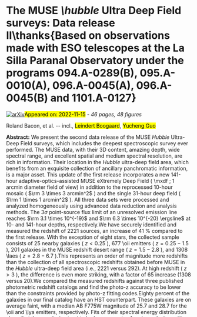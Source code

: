 <div class="macros" style="visibility:hidden;">
$\newcommand{\ensuremath}{}$
$\newcommand{\xspace}{}$
$\newcommand{\object}[1]{\texttt{#1}}$
$\newcommand{\farcs}{{.}''}$
$\newcommand{\farcm}{{.}'}$
$\newcommand{\arcsec}{''}$
$\newcommand{\arcmin}{'}$
$\newcommand{\ion}[2]{#1#2}$
$\newcommand{\textsc}[1]{\textrm{#1}}$
$\newcommand{\hl}[1]{\textrm{#1}}$
$\newcommand{\argmax}{\operatornamewithlimits{argmax}}$
$\newcommand{\argmin}{\operatornamewithlimits{argmin}}$
$\newcommand{\lae}{\ensuremath{\mathrm{Ly}\alpha} emitter}$
$\newcommand{\laes}{\ensuremath{\mathrm{Ly}\alpha} emitters}$
$\newcommand{\vmpc}{\ensuremath{\mathrm{cMpc^{3}}}}$
$\newcommand{\invmpc}{\ensuremath{\mathrm{cMpc^{-3}}}}$
$\newcommand{\msun}{\ifmmode M_{\odot} \else M_{\odot}\fi}$
$\newcommand{\msunyr}{\ensuremath{\mathrm{M_{\odot} yr^{-1}}}}$
$\newcommand{\kms}{\ensuremath{\mathrm{km s^{-1}}}}$
$\newcommand{\degree}{\ensuremath{^\circ}}$
$\newcommand{\ergslum}{\ensuremath{\mathrm{erg s^{-1}}}}$
$\newcommand{\ergsluma}[1]{\ensuremath{\mathrm{10^{#1} erg s^{-1}}}}$
$\newcommand{\ergslumb}[2]{\ensuremath{\mathrm{{#1} \times 10^{#2}   erg s^{-1}}}}$
$\newcommand{\ergs}{\ensuremath{\mathrm{erg s^{-1} cm^{-2} Å^{-1}}}}$
$\newcommand{\ergsa}[1]{\ensuremath{\mathrm{10^{#1} erg s^{-1} cm^{-2} Å^{-1}}}}$
$\newcommand{\ergsb}[2]{\ensuremath{\mathrm{{#1} \times 10^{#2} erg s^{-1} cm^{-2} Å^{-1}}}}$
$\newcommand{\ergsline}{\ensuremath{\mathrm{erg s^{-1} cm^{-2}}}}$
$\newcommand{\ergslineb}[2]{\ensuremath{\mathrm{#1 \times 10^{#2} erg s^{-1} cm^{-2}}}}$
$\newcommand{\ergslinea}[1]{\ensuremath{\mathrm{10^{#1} erg s^{-1} cm^{-2}}}}$
$\newcommand{\erglinesurf}[2]{\ensuremath{\mathrm{#1 \times 10^{#2} erg s^{-1} cm^{-2} arcsec^{-2}}}}$
$\newcommand{\erglsurf}[1]{\ensuremath{\mathrm{10^{#1} erg s^{-1} cm^{-2} arcsec^{-2}}}}$
$\newcommand{\ergsurfb}{\ensuremath{\mathrm{erg s^{-1} cm^{-2} arcsec^{-2}}}}$
$\newcommand{\ergsurf}{\ensuremath{\mathrm{erg s^{-1} cm^{-2} Å^{-1} arcsec^{-2}}}}$
$\newcommand{\lya}{Ly\textalpha}$
$\newcommand{\ha}{H\textalpha}$
$\newcommand{\hb}{H\textbeta}$
$\newcommand{\hg}{H\textgamma}$
$\newcommand{\hd}{H\textdelta}$
$\newcommand{\oii}{[O {\sc ii}]}$
$\newcommand{\oiid}{[O {\sc ii}]\textlambda\textlambda3726,3729}$
$\newcommand{\oiiid}{[O {\sc iii}]\textlambda4959,5007}$
$\newcommand{\oiiia}{[O {\sc iii}]\textlambda4959}$
$\newcommand{\oiiib}{[O {\sc iii}]\textlambda5007}$
$\newcommand{\ciii}{C {\sc iii}]}$
$\newcommand{\ciiid}{C {\sc iii}]\textlambda\textlambda1907,1909}$
$\newcommand{\civ}{C {\sc iv}}$
$\newcommand{\civd}{C {\sc iv} \textlambda\textlambda1548,1550}$
$\newcommand{\mgii}{Mg {\sc ii}}$
$\newcommand{\mgiid}{Mg {\sc ii} \textlambda\textlambda2797,2803}$
$\newcommand{\heii}{He {\sc ii}}$
$\newcommand{\mosaic}{\textsf{MOSAIC}}$
$\newcommand{\udft}{\textsf{UDF-10}}$
$\newcommand{\mxdf}{\textsf{MXDF}}$
$\newcommand{\drt}{\textsf{DR2}}$
$\newcommand{\dro}{\textsf{DR1}}$
$\newcommand{\origin}{\textsf{ORIGIN}}$
$\newcommand{\odhin}{\textsf{ODHIN}}$
$\newcommand{\nbext}{\textsf{NBEXT}}$
$\newcommand{\pymarz}{\textsf{pyMarZ}}$
$\newcommand{\mpdaf}{\textsf{MPDAF}}$
$\newcommand{\pfit}{\textsf{pyPlatefit}}$
$\newcommand{\sex}{\textsf{SExtractor}}$
$\newcommand{\se}{\textsf{SourceInspector}}$
$\newcommand{\psfrec}{\textsf{muse-psfr}}$
$\newcommand{\prospector}{\textsf{Prospector}}$
$\newcommand{\magphys}{\textsf{Magphys}}$
$\newcommand{\amused}{\textsf{AMUSED}}$
$\newcommand{\hubble}{\textsf{\textit{Hubble}}}$
$\newcommand{\hudf}{\textsf{HUDF}}$
$\newcommand{\uvudf}{\textsf{UVUDF}}$
$\newcommand{\tdhst}{\textsf{3D-HST}}$
$\newcommand{\candels}{\textsf{CANDELS v2}}$
$\newcommand{\astrod}{\textsf{ASTRODEEP}}$
$\newcommand{\ALG@name}{Algorithm}$
$\newcommand{\b0}{\boldsymbol{0}}$
$\newcommand{\ba}{\boldsymbol{a}}$
$\newcommand{\bb}{\boldsymbol{b}}$
$\newcommand{\bd}{\boldsymbol{d}}$
$\newcommand{\bg}{\boldsymbol{g}}$
$\newcommand{\bs}{\boldsymbol{s}}$
$\newcommand{\bt}{\boldsymbol{t}}$
$\newcommand{\bu}{\boldsymbol{u}}$
$\newcommand{\bv}{\boldsymbol{v}}$
$\newcommand{\bx}{\boldsymbol{x}}$
$\newcommand{\by}{\boldsymbol{y}}$
$\newcommand{\bz}{\boldsymbol{z}}$
$\newcommand{\bA}{\boldsymbol{A}}$
$\newcommand{\bB}{\boldsymbol{B}}$
$\newcommand{\bC}{\boldsymbol{C}}$
$\newcommand{\bD}{\boldsymbol{D}}$
$\newcommand{\bE}{\boldsymbol{E}}$
$\newcommand{\bF}{\boldsymbol{F}}$
$\newcommand{\bG}{\boldsymbol{G}}$
$\newcommand{\bH}{\boldsymbol{H}}$
$\newcommand{\bI}{\boldsymbol{I}}$
$\newcommand{\bL}{\boldsymbol{L}}$
$\newcommand{\bM}{\boldsymbol{M}}$
$\newcommand{\bP}{\boldsymbol{P}}$
$\newcommand{\bQ}{\boldsymbol{Q}}$
$\newcommand{\bR}{\boldsymbol{R}}$
$\newcommand{\bS}{\boldsymbol{S}}$
$\newcommand{\bT}{\boldsymbol{T}}$
$\newcommand{\bU}{\boldsymbol{U}}$
$\newcommand{\wbU}{\widetilde{\boldsymbol{U}}}$
$\newcommand{\bV}{\boldsymbol{V}}$
$\newcommand{\bX}{\boldsymbol{X}}$
$\newcommand{\bY}{\boldsymbol{Y}}$
$\newcommand{\bZ}{\boldsymbol{Z}}$
$\newcommand{\beps}{\boldsymbol{\epsilon}}$
$\newcommand{\bSigma}{\boldsymbol{\Sigma}}$
$\newcommand{\bbeta}{\boldsymbol{\beta}}$
$\newcommand{\br}{\boldsymbol{r}}$
$\newcommand{\bw}{\boldsymbol{w}}$
$\newcommand{\bW}{\boldsymbol{W}}$
$\newcommand{\Fm}{F^{-\textrm{min}}}$
$\newcommand{\FM}{F^{\textrm{max}}}$
$\newcommand{\}{mean}$</div>

<div class="macros" style="visibility:hidden;">
$\newcommand{\ensuremath}{}$
$\newcommand{\xspace}{}$
$\newcommand{\object}[1]{\texttt{#1}}$
$\newcommand{\farcs}{{.}''}$
$\newcommand{\farcm}{{.}'}$
$\newcommand{\arcsec}{''}$
$\newcommand{\arcmin}{'}$
$\newcommand{\ion}[2]{#1#2}$
$\newcommand{\textsc}[1]{\textrm{#1}}$
$\newcommand{\hl}[1]{\textrm{#1}}$
$\newcommand{\argmax}{\operatornamewithlimits{argmax}}$
$\newcommand{\argmin}{\operatornamewithlimits{argmin}}$
$\newcommand{\lae}{\ensuremath{\mathrm{Ly}\alpha} emitter}$
$\newcommand{\laes}{\ensuremath{\mathrm{Ly}\alpha} emitters}$
$\newcommand{\vmpc}{\ensuremath{\mathrm{cMpc^{3}}}}$
$\newcommand{\invmpc}{\ensuremath{\mathrm{cMpc^{-3}}}}$
$\newcommand{\msun}{\ifmmode M_{\odot} \else M_{\odot}\fi}$
$\newcommand{\msunyr}{\ensuremath{\mathrm{M_{\odot} yr^{-1}}}}$
$\newcommand{\kms}{\ensuremath{\mathrm{km s^{-1}}}}$
$\newcommand{\degree}{\ensuremath{^\circ}}$
$\newcommand{\ergslum}{\ensuremath{\mathrm{erg s^{-1}}}}$
$\newcommand{\ergsluma}[1]{\ensuremath{\mathrm{10^{#1} erg s^{-1}}}}$
$\newcommand{\ergslumb}[2]{\ensuremath{\mathrm{{#1} \times 10^{#2}   erg s^{-1}}}}$
$\newcommand{\ergs}{\ensuremath{\mathrm{erg s^{-1} cm^{-2} Å^{-1}}}}$
$\newcommand{\ergsa}[1]{\ensuremath{\mathrm{10^{#1} erg s^{-1} cm^{-2} Å^{-1}}}}$
$\newcommand{\ergsb}[2]{\ensuremath{\mathrm{{#1} \times 10^{#2} erg s^{-1} cm^{-2} Å^{-1}}}}$
$\newcommand{\ergsline}{\ensuremath{\mathrm{erg s^{-1} cm^{-2}}}}$
$\newcommand{\ergslineb}[2]{\ensuremath{\mathrm{#1 \times 10^{#2} erg s^{-1} cm^{-2}}}}$
$\newcommand{\ergslinea}[1]{\ensuremath{\mathrm{10^{#1} erg s^{-1} cm^{-2}}}}$
$\newcommand{\erglinesurf}[2]{\ensuremath{\mathrm{#1 \times 10^{#2} erg s^{-1} cm^{-2} arcsec^{-2}}}}$
$\newcommand{\erglsurf}[1]{\ensuremath{\mathrm{10^{#1} erg s^{-1} cm^{-2} arcsec^{-2}}}}$
$\newcommand{\ergsurfb}{\ensuremath{\mathrm{erg s^{-1} cm^{-2} arcsec^{-2}}}}$
$\newcommand{\ergsurf}{\ensuremath{\mathrm{erg s^{-1} cm^{-2} Å^{-1} arcsec^{-2}}}}$
$\newcommand{\lya}{Ly\textalpha}$
$\newcommand{\ha}{H\textalpha}$
$\newcommand{\hb}{H\textbeta}$
$\newcommand{\hg}{H\textgamma}$
$\newcommand{\hd}{H\textdelta}$
$\newcommand{\oii}{[O {\sc ii}]}$
$\newcommand{\oiid}{[O {\sc ii}]\textlambda\textlambda3726,3729}$
$\newcommand{\oiiid}{[O {\sc iii}]\textlambda4959,5007}$
$\newcommand{\oiiia}{[O {\sc iii}]\textlambda4959}$
$\newcommand{\oiiib}{[O {\sc iii}]\textlambda5007}$
$\newcommand{\ciii}{C {\sc iii}]}$
$\newcommand{\ciiid}{C {\sc iii}]\textlambda\textlambda1907,1909}$
$\newcommand{\civ}{C {\sc iv}}$
$\newcommand{\civd}{C {\sc iv} \textlambda\textlambda1548,1550}$
$\newcommand{\mgii}{Mg {\sc ii}}$
$\newcommand{\mgiid}{Mg {\sc ii} \textlambda\textlambda2797,2803}$
$\newcommand{\heii}{He {\sc ii}}$
$\newcommand{\mosaic}{\textsf{MOSAIC}}$
$\newcommand{\udft}{\textsf{UDF-10}}$
$\newcommand{\mxdf}{\textsf{MXDF}}$
$\newcommand{\drt}{\textsf{DR2}}$
$\newcommand{\dro}{\textsf{DR1}}$
$\newcommand{\origin}{\textsf{ORIGIN}}$
$\newcommand{\odhin}{\textsf{ODHIN}}$
$\newcommand{\nbext}{\textsf{NBEXT}}$
$\newcommand{\pymarz}{\textsf{pyMarZ}}$
$\newcommand{\mpdaf}{\textsf{MPDAF}}$
$\newcommand{\pfit}{\textsf{pyPlatefit}}$
$\newcommand{\sex}{\textsf{SExtractor}}$
$\newcommand{\se}{\textsf{SourceInspector}}$
$\newcommand{\psfrec}{\textsf{muse-psfr}}$
$\newcommand{\prospector}{\textsf{Prospector}}$
$\newcommand{\magphys}{\textsf{Magphys}}$
$\newcommand{\amused}{\textsf{AMUSED}}$
$\newcommand{\hubble}{\textsf{\textit{Hubble}}}$
$\newcommand{\hudf}{\textsf{HUDF}}$
$\newcommand{\uvudf}{\textsf{UVUDF}}$
$\newcommand{\tdhst}{\textsf{3D-HST}}$
$\newcommand{\candels}{\textsf{CANDELS v2}}$
$\newcommand{\astrod}{\textsf{ASTRODEEP}}$
$\newcommand{\ALG@name}{Algorithm}$
$\newcommand{\b0}{\boldsymbol{0}}$
$\newcommand{\ba}{\boldsymbol{a}}$
$\newcommand{\bb}{\boldsymbol{b}}$
$\newcommand{\bd}{\boldsymbol{d}}$
$\newcommand{\bg}{\boldsymbol{g}}$
$\newcommand{\bs}{\boldsymbol{s}}$
$\newcommand{\bt}{\boldsymbol{t}}$
$\newcommand{\bu}{\boldsymbol{u}}$
$\newcommand{\bv}{\boldsymbol{v}}$
$\newcommand{\bx}{\boldsymbol{x}}$
$\newcommand{\by}{\boldsymbol{y}}$
$\newcommand{\bz}{\boldsymbol{z}}$
$\newcommand{\bA}{\boldsymbol{A}}$
$\newcommand{\bB}{\boldsymbol{B}}$
$\newcommand{\bC}{\boldsymbol{C}}$
$\newcommand{\bD}{\boldsymbol{D}}$
$\newcommand{\bE}{\boldsymbol{E}}$
$\newcommand{\bF}{\boldsymbol{F}}$
$\newcommand{\bG}{\boldsymbol{G}}$
$\newcommand{\bH}{\boldsymbol{H}}$
$\newcommand{\bI}{\boldsymbol{I}}$
$\newcommand{\bL}{\boldsymbol{L}}$
$\newcommand{\bM}{\boldsymbol{M}}$
$\newcommand{\bP}{\boldsymbol{P}}$
$\newcommand{\bQ}{\boldsymbol{Q}}$
$\newcommand{\bR}{\boldsymbol{R}}$
$\newcommand{\bS}{\boldsymbol{S}}$
$\newcommand{\bT}{\boldsymbol{T}}$
$\newcommand{\bU}{\boldsymbol{U}}$
$\newcommand{\wbU}{\widetilde{\boldsymbol{U}}}$
$\newcommand{\bV}{\boldsymbol{V}}$
$\newcommand{\bX}{\boldsymbol{X}}$
$\newcommand{\bY}{\boldsymbol{Y}}$
$\newcommand{\bZ}{\boldsymbol{Z}}$
$\newcommand{\beps}{\boldsymbol{\epsilon}}$
$\newcommand{\bSigma}{\boldsymbol{\Sigma}}$
$\newcommand{\bbeta}{\boldsymbol{\beta}}$
$\newcommand{\br}{\boldsymbol{r}}$
$\newcommand{\bw}{\boldsymbol{w}}$
$\newcommand{\bW}{\boldsymbol{W}}$
$\newcommand{\Fm}{F^{-\textrm{min}}}$
$\newcommand{\FM}{F^{\textrm{max}}}$
$\newcommand{\}{mean}$</div>



<div id="title">

# The MUSE _\hubble_ Ultra Deep Field surveys: Data release II\thanks{Based on observations made with ESO telescopes at the La Silla Paranal Observatory under the programs 094.A-0289(B), 095.A-0010(A), 096.A-0045(A), 096.A-0045(B) and 1101.A-0127}

</div>
<div id="comments">

[![arXiv](https://img.shields.io/badge/arXiv-2211.08493-b31b1b.svg)](https://arxiv.org/abs/2211.08493)<mark>Appeared on: 2022-11-15</mark> - _46 pages, 48 figures_

</div>
<div id="authors">

Roland Bacon, et al. -- incl., <mark><mark>Leindert Boogaard</mark></mark>, <mark><mark>Yucheng Guo</mark></mark>

</div>
<div id="abstract">

**Abstract:** We present the second data release of the MUSE _Hubble_ Ultra-Deep Field surveys, which includes the deepest spectroscopic survey ever performed. The MUSE data, with their 3D content, amazing depth, wide spectral range, and excellent spatial and medium spectral resolution, are rich in information. Their location in the _Hubble_ ultra-deep field area, which benefits from an exquisite collection of ancillary panchromatic information, is a major asset. This update of the first release incorporates a new 141-hour adaptive-optics-assisted MUSE eXtremely Deep Field ( \mxdf ; 1 arcmin diameter field of view) in addition to the reprocessed 10-hour mosaic ( $\rm 3 \times 3   arcmin^2$ ) and the single 31-hour deep field ( $\rm 1 \times 1   arcmin^2$ ). All three data sets were processed and analyzed homogeneously using advanced data reduction and analysis methods. The $3\sigma$ point-source flux limit of an unresolved emission line reaches $\rm 3.1 \times 10^{-19}$ and $\rm 6.3 \times 10^{-20}   \ergsline$ at 10- and 141-hour depths, respectively.We have securely identified and measured the redshift of 2221 sources, an increase of 41 \% compared to the first release. With the exception of eight stars, the collected sample consists of 25 nearby galaxies ( $z < 0.25$ ), 677 \oii emitters ( $z=0.25-1.5$ ), 201 galaxies in the MUSE  redshift desert range ( $z=1.5-2.8$ ), and 1308 \laes ( $z=2.8-6.7$ ).This represents an order of magnitude more redshifts than the collection of all spectroscopic redshifts obtained before MUSE in the _Hubble_ ultra-deep field area (i.e., 2221 versus 292). At high redshift ( $z > 3$ ), the difference is even more striking, with a factor of 65 increase (1308 versus 20).We compared the measured redshifts against three published photometric redshift catalogs and find the photo-z accuracy  to be lower than the constraints provided by photo-z fitting codes.Eighty percent of the galaxies in our final catalog have an HST counterpart. These galaxies are on average faint, with a median AB F775W magnitude of 25.7 and 28.7 for the \oii and \lya emitters, respectively. Fits of their spectral energy distribution show that these galaxies tend to be low-mass star-forming galaxies, with a median stellar mass of $\rm 6.2 \times 10^8   M_\odot$ and a median star-formation rate of $\rm 0.4   M_\odot yr^{-1}$ .We measured the completeness of our catalog with respect to HST and found that, in the deepest 141-hour  area, 50 \% completeness is achieved for an AB magnitude of 27.6 and 28.7 (F775W) at $z=0.8-1.6$ and $z=3.2-4.5$ , respectively.Twenty percent of our catalog, or 424 galaxies, have no HST counterpart. The vast majority of these new sources are high equivalent-width $z>2.8$ \laes that are detected by MUSE thanks to their bright and asymmetric broad \lya line.We release advanced data products, specific software, and a web interface to select and download data sets.

</div>

<div id="div_fig1">

<img src="tmp_2211.08493/paper_figures/src7636-6294.png" alt="Fig15" width="100%"/>

**Figure 15. -** Example of $\odhin$ de-blending of two close sources MID-7636 (RID-25333), a $z=0.5$ star forming galaxy, and MID-6294 (RID-22260), a $z=5.5$\lae. The separation of the sources is 0.4 arcsec. The top row of panels shows, from left to right: the HST F775W, MUSE white-light, [OIII]5007Å and $\lya$ narrow band images ($\rm 5 \times 5   arcsec^2$ size). The central and bottom panels display the spectra derived from $\odhin$(in blue) and $\origin$ extraction (in orange) for each source. Fluxes and observed wavelengths are expressed in units of $\ergs$a{-20} and Å, respectively. (*fig:deblend_example*)

</div>
<div id="div_fig2">

<img src="tmp_2211.08493/paper_figures/skyspec.png" alt="Fig1" width="100%"/>

**Figure 1. -** MUSE spectral range. The typical sky spectrum (shown in black) is observed in one 25 min observing block. The blue shaded wavelength region shows the location of the sodium notch filter used in MUSE GLAO mode. The response curves of the HST ACS filters F606W, F775W, and F850LP are also indicated.
 (*fig:specrange*)

</div>
<div id="div_fig3">

<img src="tmp_2211.08493/paper_figures/process.png" alt="Fig10" width="100%"/>

**Figure 10. -** Schematic of the processes involved in the data release production.
 (*fig:process*)

</div>